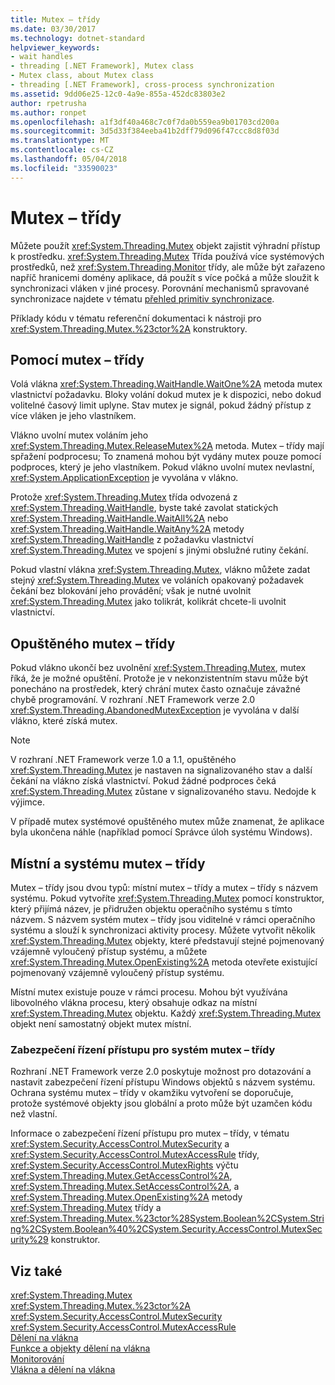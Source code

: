 ```yaml
---
title: Mutex – třídy
ms.date: 03/30/2017
ms.technology: dotnet-standard
helpviewer_keywords:
- wait handles
- threading [.NET Framework], Mutex class
- Mutex class, about Mutex class
- threading [.NET Framework], cross-process synchronization
ms.assetid: 9dd06e25-12c0-4a9e-855a-452dc83803e2
author: rpetrusha
ms.author: ronpet
ms.openlocfilehash: a1f3df40a468c7c0f7da0b559ea9b01703cd200a
ms.sourcegitcommit: 3d5d33f384eeba41b2dff79d096f47ccc8d8f03d
ms.translationtype: MT
ms.contentlocale: cs-CZ
ms.lasthandoff: 05/04/2018
ms.locfileid: "33590023"
---
```

# <a name="mutexes"></a>Mutex – třídy
Můžete použít <xref:System.Threading.Mutex> objekt zajistit výhradní přístup k prostředku. <xref:System.Threading.Mutex> Třída používá více systémových prostředků, než <xref:System.Threading.Monitor> třídy, ale může být zařazeno napříč hranicemi domény aplikace, dá použít s více počká a může sloužit k synchronizaci vláken v jiné procesy. Porovnání mechanismů spravované synchronizace najdete v tématu [přehled primitiv synchronizace](../../../docs/standard/threading/overview-of-synchronization-primitives.md).  
  
 Příklady kódu v tématu referenční dokumentaci k nástroji pro <xref:System.Threading.Mutex.%23ctor%2A> konstruktory.  
  
## <a name="using-mutexes"></a>Pomocí mutex – třídy  
 Volá vlákna <xref:System.Threading.WaitHandle.WaitOne%2A> metoda mutex vlastnictví požadavku. Bloky volání dokud mutex je k dispozici, nebo dokud volitelné časový limit uplyne. Stav mutex je signál, pokud žádný přístup z více vláken je jeho vlastníkem.  
  
 Vlákno uvolní mutex voláním jeho <xref:System.Threading.Mutex.ReleaseMutex%2A> metoda. Mutex – třídy mají spřažení podprocesu; To znamená mohou být vydány mutex pouze pomocí podproces, který je jeho vlastníkem. Pokud vlákno uvolní mutex nevlastní, <xref:System.ApplicationException> je vyvolána v vlákno.  
  
 Protože <xref:System.Threading.Mutex> třída odvozená z <xref:System.Threading.WaitHandle>, byste také zavolat statických <xref:System.Threading.WaitHandle.WaitAll%2A> nebo <xref:System.Threading.WaitHandle.WaitAny%2A> metody <xref:System.Threading.WaitHandle> z požadavku vlastnictví <xref:System.Threading.Mutex> ve spojení s jinými obslužné rutiny čekání.  
  
 Pokud vlastní vlákna <xref:System.Threading.Mutex>, vlákno můžete zadat stejný <xref:System.Threading.Mutex> ve voláních opakovaný požadavek čekání bez blokování jeho provádění; však je nutné uvolnit <xref:System.Threading.Mutex> jako tolikrát, kolikrát chcete-li uvolnit vlastnictví.  
  
## <a name="abandoned-mutexes"></a>Opuštěného mutex – třídy  
 Pokud vlákno ukončí bez uvolnění <xref:System.Threading.Mutex>, mutex říká, že je možné opuštění. Protože je v nekonzistentním stavu může být ponecháno na prostředek, který chrání mutex často označuje závažné chybě programování. V rozhraní .NET Framework verze 2.0 <xref:System.Threading.AbandonedMutexException> je vyvolána v další vlákno, které získá mutex.  
  
> [!NOTE]
>  V rozhraní .NET Framework verze 1.0 a 1.1, opuštěného <xref:System.Threading.Mutex> je nastaven na signalizovaného stav a další čekání na vlákno získá vlastnictví. Pokud žádné podproces čeká <xref:System.Threading.Mutex> zůstane v signalizovaného stavu. Nedojde k výjimce.  
  
 V případě mutex systémové opuštěného mutex může znamenat, že aplikace byla ukončena náhle (například pomocí Správce úloh systému Windows).  
  
## <a name="local-and-system-mutexes"></a>Místní a systému mutex – třídy  
 Mutex – třídy jsou dvou typů: místní mutex – třídy a mutex – třídy s názvem systému. Pokud vytvoříte <xref:System.Threading.Mutex> pomocí konstruktor, který přijímá název, je přidružen objektu operačního systému s tímto názvem. S názvem systém mutex – třídy jsou viditelné v rámci operačního systému a slouží k synchronizaci aktivity procesy. Můžete vytvořit několik <xref:System.Threading.Mutex> objekty, které představují stejné pojmenovaný vzájemně vyloučený přístup systému, a můžete <xref:System.Threading.Mutex.OpenExisting%2A> metoda otevřete existující pojmenovaný vzájemně vyloučený přístup systému.  
  
 Místní mutex existuje pouze v rámci procesu. Mohou být využívána libovolného vlákna procesu, který obsahuje odkaz na místní <xref:System.Threading.Mutex> objektu. Každý <xref:System.Threading.Mutex> objekt není samostatný objekt mutex místní.  
  
### <a name="access-control-security-for-system-mutexes"></a>Zabezpečení řízení přístupu pro systém mutex – třídy  
 Rozhraní .NET Framework verze 2.0 poskytuje možnost pro dotazování a nastavit zabezpečení řízení přístupu Windows objektů s názvem systému. Ochrana systému mutex – třídy v okamžiku vytvoření se doporučuje, protože systémové objekty jsou globální a proto může být uzamčen kódu než vlastní.  
  
 Informace o zabezpečení řízení přístupu pro mutex – třídy, v tématu <xref:System.Security.AccessControl.MutexSecurity> a <xref:System.Security.AccessControl.MutexAccessRule> třídy, <xref:System.Security.AccessControl.MutexRights> výčtu <xref:System.Threading.Mutex.GetAccessControl%2A>, <xref:System.Threading.Mutex.SetAccessControl%2A>, a <xref:System.Threading.Mutex.OpenExisting%2A> metody <xref:System.Threading.Mutex> třídy a <xref:System.Threading.Mutex.%23ctor%28System.Boolean%2CSystem.String%2CSystem.Boolean%40%2CSystem.Security.AccessControl.MutexSecurity%29> konstruktor.  
  
## <a name="see-also"></a>Viz také  
 <xref:System.Threading.Mutex>  
 <xref:System.Threading.Mutex.%23ctor%2A>  
 <xref:System.Security.AccessControl.MutexSecurity>  
 <xref:System.Security.AccessControl.MutexAccessRule>  
 [Dělení na vlákna](../../../docs/standard/threading/index.md)  
 [Funkce a objekty dělení na vlákna](../../../docs/standard/threading/threading-objects-and-features.md)  
 [Monitorování](http://msdn.microsoft.com/library/33fe4aef-b44b-42fd-9e72-c908e39e75db)  
 [Vlákna a dělení na vlákna](../../../docs/standard/threading/threads-and-threading.md)
